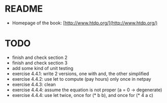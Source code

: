 # README

* Homepage of the book: [http://www.htdp.org/](http://www.htdp.org/)

# TODO

* finish and check section 2
* finish and check section 3
* add some kind of unit testing
* exercise 4.4.1: write 2 versions, one with and, the other simplified
* exercise 4.4.2: use let to compute (pay hours) only once in netpay
* exercise 4.4.3: clean
* exercise 4.4.4: assume the equation is not proper (a = 0 -> degenerate)
* exercise 4.4.4: use let twice, once for (* b b), and once for (* 4 a c)
